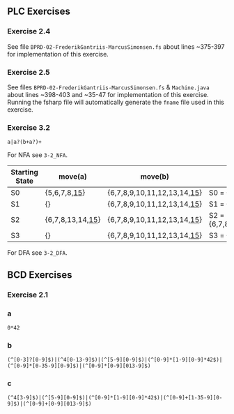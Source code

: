 ## PLC Exercises

### Exercise 2.4

See file `BPRD-02-FrederikGantriis-MarcusSimonsen.fs` about lines ~375-397 for implementation of this exercise.

### Exercise 2.5

See files `BPRD-02-FrederikGantriis-MarcusSimonsen.fs` & `Machine.java` about lines ~398-403 and ~35-47 for implementation of this exercise. Running the fsharp file will automatically generate the `fname` file used in this exercise.

### Exercise 3.2

```re
a|a?(b+a?)+
```

For NFA see `3-2_NFA`.

| Starting State | move(a)          | move(b)                     | States                           |
| -------------- | ---------------- | --------------------------- | -------------------------------- |
| S0             | {5,6,7,8,<u>15</u>}     | {6,7,8,9,10,11,12,13,14,<u>15</u>} | S0 = {0,1,2,3,4,5,6,7,8}         |
| S1             | {}               | {6,7,8,9,10,11,12,13,14,<u>15</u>} | S1 = {5,6,7,8,<u>15</u>}                |
| S2             | {6,7,8,13,14,<u>15</u>} | {6,7,8,9,10,11,12,13,14,<u>15</u>} | S2 = {6,7,8,9,10,11,12,13,14,<u>15</u>} |
| S3             | {}               | {6,7,8,9,10,11,12,13,14,<u>15</u>} | S3 = {6,7,8,13,14,<u>15</u>}            |

For DFA see `3-2_DFA`.

## BCD Exercises

### Exercise 2.1

### a

```re
0*42
```

### b

```re
(^[0-3]?[0-9]$)|(^4[0-13-9]$)|(^[5-9][0-9]$)|(^[0-9]*[1-9][0-9]*42$)|(^[0-9]*[0-35-9][0-9]$)|(^[0-9]*[0-9][013-9]$)
```

### c

```re
(^4[3-9]$)|(^[5-9][0-9]$)|(^[0-9]*[1-9][0-9]*42$)|(^[0-9]+[1-35-9][0-9]$)|(^[0-9]+[0-9][013-9]$)
```
